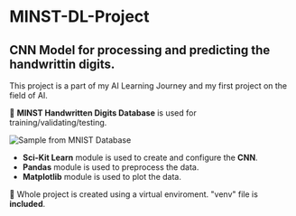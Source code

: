 # MINST-DL-Project
## CNN Model for processing and predicting the handwrittin digits.
This project is a part of my AI Learning Journey and my first project on the field of AI.

:pushpin: **MINST Handwritten Digits Database** is used for training/validating/testing.

![Sample from MNIST Database](https://upload.wikimedia.org/wikipedia/commons/thumb/2/27/MnistExamples.png/320px-MnistExamples.png)
* **Sci-Kit Learn** module is used to create and configure the **CNN**.
* **Pandas** module is used to preprocess the data.
* **Matplotlib** module is used to plot the data.

:pushpin: Whole project is created using a virtual enviroment. "venv" file is **included**.
